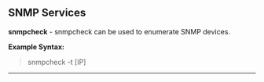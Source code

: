 ## SNMP Services
**snmpcheck** - snmpcheck can be used to enumerate SNMP devices.

**Example Syntax:**

> snmpcheck -t [IP]


***
